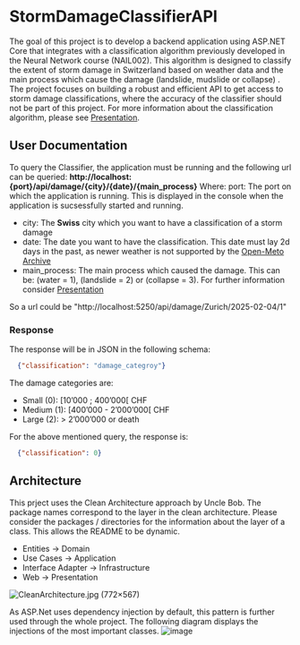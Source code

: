 # StormDamageClassifierAPI
The goal of this project is to develop a backend application using ASP.NET Core that integrates with a classification algorithm previously developed in the Neural Network course (NAIL002). This algorithm is designed to classify the extent of storm damage in Switzerland based on weather data and the main process which cause the damage (landslide, mudslide or collapse) . The project focuses on building a robust and efficient API to get access to storm damage classifications, where the accuracy of the classifier should not be part of this project.
For more information about the classification algorithm, please see [Presentation](https://github.com/Nelson0101/StormClassifierAPI/blob/main/EndTermPresentation_NilsGaemperli.pdf).

## User Documentation
To query the Classifier, the application must be running and the following url can be queried: **http://localhost:{port}/api/damage/{city}/{date}/{main_process}**
Where: 
port: The port on which the application is running. This is displayed in the console when the application is sucsessfully started and running.
- city: The **Swiss** city which you want to have a classification of a storm damage
- date: The date you want to have the classification. This date must lay 2d days in the past, as newer weather is not supported by the [Open-Meto Archive](https://open-meteo.com/en/docs/historical-weather-api)
- main_process: The main process which caused the damage. This can be: (water = 1), (landslide = 2) or (collapse = 3). For further information consider [Presentation](https://github.com/Nelson0101/StormClassifierAPI/blob/main/EndTermPresentation_NilsGaemperli.pdf)

So a url could be "http://localhost:5250/api/damage/Zurich/2025-02-04/1"

### Response
The response will be in JSON in the following schema:
```JSON
  {"classification": "damage_categroy"}
```
The damage categories are:
- Small (0): [10’000 ; 400’000[ CHF
- Medium (1): [400’000 - 2’000’000[ CHF
- Large (2): > 2’000’000 or death

For the above mentioned query, the response is:
```JSON
  {"classification": 0}
```

## Architecture
This prject uses the Clean Architecture approach by Uncle Bob. The package names correspond to the layer in the clean architecture. Please consider the packages / directories for the information about the layer of a class. This allows the README to be dynamic.
- Entities -> Domain
- Use Cases -> Application
- Interface Adapter -> Infrastructure
- Web -> Presentation
  
![CleanArchitecture.jpg (772×567)](https://blog.cleancoder.com/uncle-bob/images/2012-08-13-the-clean-architecture/CleanArchitecture.jpg)

As ASP.Net uses dependency injection by default, this pattern is further used through the whole project. The following diagram displays the injections of the most important classes.
![image](https://github.com/user-attachments/assets/fcf7f647-f4d2-4e71-9e70-e34fd0aeb7f5)



